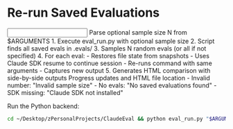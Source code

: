 # Re-run Saved Evaluations

<input>
Parse optional sample size N from $ARGUMENTS
</input>

<workflow>
1. Execute eval_run.py with optional sample size
2. Script finds all saved evals in .evals/
3. Samples N random evals (or all if not specified)
4. For each eval:
   - Restores file state from snapshots
   - Uses Claude SDK resume to continue session
   - Re-runs command with same arguments
   - Captures new output
5. Generates HTML comparison with side-by-side outputs
</workflow>

<output>
Progress updates and HTML file location
</output>

<clarification>
- Invalid number: "Invalid sample size"
- No evals: "No saved evaluations found"
- SDK missing: "Claude SDK not installed"
</clarification>

Run the Python backend:
```bash
cd ~/Desktop/zPersonalProjects/ClaudeEval && python eval_run.py "$ARGUMENTS"
```